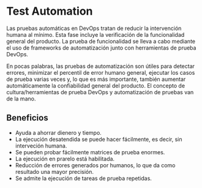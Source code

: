 # Test Automation

Las pruebas automáticas en DevOps tratan de reducir la intervención humana al mínimo. Esta fase incluye la verificación de la funcionalidad general del producto. La prueba de funcionalidad se lleva a cabo mediante el uso de frameworks de automatización junto con herramientas de prueba DevOps.  

En pocas palabras, las pruebas de automatización son útiles para detectar errores, minimizar el percentil de error humano general, ejecutar los casos de prueba varias veces y, lo que es más importante, también aumentar automáticamente la confiabilidad general del producto. El concepto de cultura/herramientas de prueba DevOps y automatización de pruebas van de la mano.  

## Beneficios  

- Ayuda a ahorrar dienero y tiempo.
- La ejecución desatendida se puede hacer fácilmente, es decir, sin interveción humana.
- Se pueden probar fácilmente matrices de prueba enormes.
- La ejecución en prarelo está habilitada.
- Reducción de errores generados por humanos, lo que da como resultado una mayor precisión.
- Se admite la ejecución de tareas de prueba repetidas.
